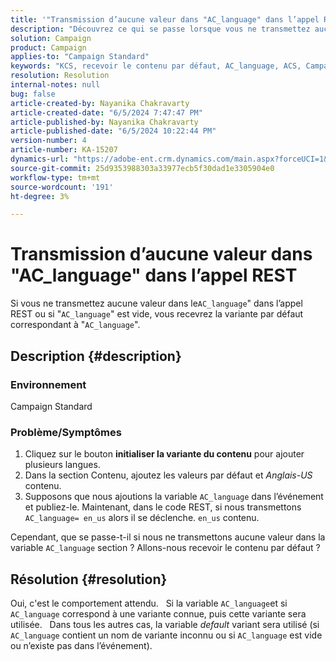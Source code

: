 ```yaml
---
title: '"Transmission d’aucune valeur dans "AC_language" dans l’appel REST"'
description: "Découvrez ce qui se passe lorsque vous ne transmettez aucune valeur dans AC_language dans l’appel REST. La variante par défaut sera utilisée."
solution: Campaign
product: Campaign
applies-to: "Campaign Standard"
keywords: "KCS, recevoir le contenu par défaut, AC_language, ACS, Campaign Standard"
resolution: Resolution
internal-notes: null
bug: false
article-created-by: Nayanika Chakravarty
article-created-date: "6/5/2024 7:47:47 PM"
article-published-by: Nayanika Chakravarty
article-published-date: "6/5/2024 10:22:44 PM"
version-number: 4
article-number: KA-15207
dynamics-url: "https://adobe-ent.crm.dynamics.com/main.aspx?forceUCI=1&pagetype=entityrecord&etn=knowledgearticle&id=ab381079-7423-ef11-840b-6045bd006b25"
source-git-commit: 25d9353988303a33977ecb5f30dad1e3305904e0
workflow-type: tm+mt
source-wordcount: '191'
ht-degree: 3%

---
```


# Transmission d’aucune valeur dans &quot;AC_language&quot; dans l’appel REST


Si vous ne transmettez aucune valeur dans le`AC_language`&quot; dans l’appel REST ou si &quot;`AC_language`&quot; est vide, vous recevrez la variante par défaut correspondant à &quot;`AC_language`&quot;.

## Description {#description}


### <b>Environnement</b>

Campaign Standard

### <b>Problème/Symptômes</b>

1. Cliquez sur le bouton <b>initialiser la variante du contenu</b> pour ajouter plusieurs langues.
2. Dans la section Contenu, ajoutez les valeurs par défaut et *Anglais-US* contenu.
3. Supposons que nous ajoutions la variable `AC_language` dans l’événement et publiez-le. Maintenant, dans le code REST, si nous transmettons `AC_language= en_us` alors il se déclenche. `en_us` contenu.


Cependant, que se passe-t-il si nous ne transmettons aucune valeur dans la variable `AC_language` section ? Allons-nous recevoir le contenu par défaut ?


## Résolution {#resolution}


Oui, c&#39;est le comportement attendu.
 
Si la variable `AC_language`et si `AC_language` correspond à une variante connue, puis cette variante sera utilisée.
 
Dans tous les autres cas, la variable *default* variant sera utilisé (si `AC_language` contient un nom de variante inconnu ou si `AC_language` est vide ou n’existe pas dans l’événement).
